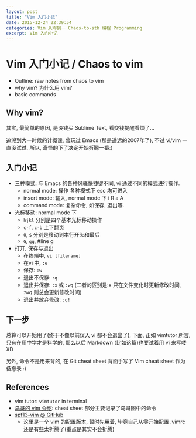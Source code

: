 ```yaml
---
layout: post
title: "Vim 入门小记"
date: 2015-12-24 22:39:54
categories: Vim 从零到一 Chaos-to-sth 编程 Programming
excerpt: Vim 入门小记
---
```


# Vim 入门小记 / Chaos to vim

- Outline: raw notes from chaos to vim
- why vim? 为什么用 vim?
- basic commands

## Why vim?

其实, 最简单的原因, 是没钱买 Sublime Text, 看交钱提醒看烦了...

追溯到大一时候的计概课, 曾玩过 Emacs (那是遥远的2007年了), 不过 vi/vim 一直没试过. 所以, 奇怪的下了决定开始折腾一番:)

## 入门小记

- 三种模式: 与 Emacs 的各种风骚快捷键不同, vi 通过不同的模式进行操作.
  - normal mode: 操作 各种模式下 esc 均可进入
  - insert mode: 输入, normal mode 下 i R a A
  - command mode: 复杂命令, 如保存, 退出等.
- 光标移动: normal mode 下
  - `hjkl` 分别是四个基本光标移动操作
  - `c-f`, `c-b` 上下翻页
  - `0`, `$` 分别是移动到本行开头和最后
  - `G`, `gg`, #line g
- 打开, 保存与退出
  - 在终端中, `vi [filename]`
  - 在vi 中, `:e`
  - 保存: `:w`
  - 退出不保存: `:q`
  - 退出并保存: `:x` 或 `:wq` (二者的区别是:x 只在文件变化时更新修改时间, :wq 则总会更新修改时间)
  - 退出并放弃修改: `:q!`

## 下一步

总算可以开始用了(终于不像以前误入 vi 都不会退出了), 下面, 正如 vimtutor 所言, 只有在用中学才是科学的, 那么以后 Markdown (比如这篇)也要试着用 vi 来写喽 XD

另外, 命令不是用来背的, 在 Git cheat sheet 背面手写了 Vim cheat sheet 作为备忘录 :)

## References

- vim tutor: `vimtutor` in terminal
- [鸟哥的 vim 介绍](http://linux.vbird.org/linux_basic/0310vi.php): cheat sheet 部分主要记录了鸟哥图中的命令
- [spf13-vim @ GitHub](https://github.com/spf13/spf13-vim)
  - 这里是一个 vim 的配置版本, 暂时先用着, 毕竟自己从零开始配置 .vimrc 还是有些太折腾了(重点是其实不会折腾)
